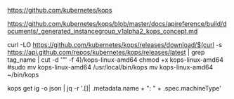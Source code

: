 
https://github.com/kubernetes/kops

https://github.com/kubernetes/kops/blob/master/docs/apireference/build/documents/_generated_instancegroup_v1alpha2_kops_concept.md

curl -LO https://github.com/kubernetes/kops/releases/download/$(curl -s https://api.github.com/repos/kubernetes/kops/releases/latest | grep tag_name | cut -d '"' -f 4)/kops-linux-amd64
chmod +x kops-linux-amd64
#sudo mv kops-linux-amd64 /usr/local/bin/kops
mv kops-linux-amd64 ~/bin/kops

kops get ig -o json | jq -r '.[]| .metadata.name + ": " + .spec.machineType'
